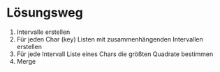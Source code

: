 # Lösungsweg

1. Intervalle erstellen
2. Für jeden Char (key) Listen mit zusammenhängenden Intervallen erstellen
3. Für jede Intervall Liste eines Chars die größten Quadrate bestimmen
4. Merge
